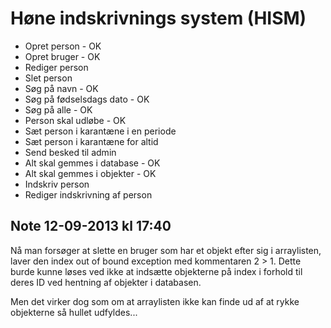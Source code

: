Høne indskrivnings system (HISM)
================================
- Opret person - OK
- Opret bruger - OK
- Rediger person
- Slet person
- Søg på navn - OK
- Søg på fødselsdags dato - OK
- Søg på alle - OK
- Person skal udløbe - OK
- Sæt person i karantæne i en periode
- Sæt person i karantæne for altid
- Send besked til admin
- Alt skal gemmes i database - OK
- Alt skal gemmes i objekter - OK
- Indskriv person
- Rediger indskrivning af person


Note 12-09-2013 kl 17:40
-------------------------
Nå man forsøger at slette en bruger som har et objekt efter sig i arraylisten, laver den index
out of bound exception med kommentaren 2 > 1.
Dette burde kunne løses ved ikke at indsætte objekterne på index i forhold til deres ID ved
hentning af objekter i databasen.

Men det virker dog som om at arraylisten ikke kan finde ud af at rykke objekterne så hullet udfyldes...
